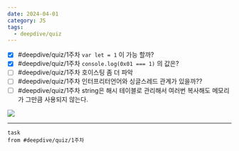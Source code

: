```yaml
---
date: 2024-04-01
category: JS
tags:
  - deepdive/quiz
---
```

- [x] #deepdive/quiz/1주차  `var let = 1` 이 가능 할까?
- [x] #deepdive/quiz/1주차  `console.log(0x01 === 1)` 의 값은?
- [ ] #deepdive/quiz/1주차 호이스팅 좀 더 파악
- [ ] #deepdive/quiz/1주차 인터프리터언어와 싱글스레드 관계가 있을까??
- [ ] #deepdive/quiz/1주차 string은 해시 테이블로 관리해서 여러번 복사해도 메모리가 그만큼 사용되지 않는다.

<!--⚠️Imgur upload failed, check dev console-->
![](Pasted%20image%2020240401234919.png)


---

```dataview
task
from #deepdive/quiz/1주차 
```
